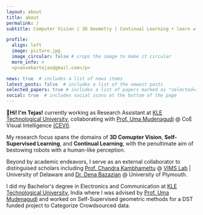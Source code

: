 ```yaml
---
layout: about
title: about
permalink: /
subtitle: Computer Vision | 3D Geometry | Continual Learning • learn ⇄ imagine ⇄ manifest

profile:
  align: left
  image: picture.jpg
  image_circular: false # crops the image to make it circular
  more_info: >
  <p>anvekartejas@gmail.com</p>

news: true  # includes a list of news items
latest_posts: false  # includes a list of the newest posts
selected_papers: true # includes a list of papers marked as "selected={true}"
social: true  # includes social icons at the bottom of the page
---
```


**👋Hi! I'm Tejas!** currently working as Research Assistant at [KLE Technological University](https://www.kletech.ac.in/), collaborating with [Prof. Uma Mudenagudi](https://kletech.irins.org/profile/159972#other_information_panel) @ CoE Visual Intelligence [(CEVI)](https://www.kletech.ac.in/research-innovation/research-centres/cevi). 

My research focus spans the domains of **3D Comupter Vision**, **Self-Supervised Learning**, and **Continual Learning**, with the penultimate aim of bestowing robots with a human-like perception. 

Beyond by academic endeavors, I serve as an external collaborator to distinguised scholars including [Prof. Chandra Kambhamettu](https://www.eecis.udel.edu/~chandra/) @ [VIMS Lab](https://bigdatavision.org/) &#x7c; University of Delaware and [Dr. Dena Bazazian](https://denabazazian.github.io/) @ University of Plymouth. 

I did my Bachelor's degree in Electronics and Communication at [KLE Technological University](https://www.kletech.ac.in/), India where I was advised by [Prof. Uma Mudenagudi](https://kletech.irins.org/profile/159972#other_information_panel) and worked on Self-Supervised geometric methods for a DST funded project to Categorize Crowdsourced data.
